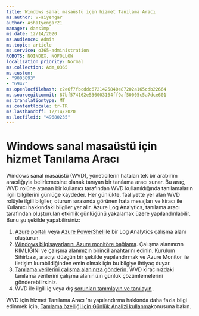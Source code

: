 ```yaml
---
title: Windows sanal masaüstü için hizmet Tanılama Aracı
ms.author: v-aiyengar
author: AshaIyengar21
manager: dansimp
ms.date: 12/14/2020
ms.audience: Admin
ms.topic: article
ms.service: o365-administration
ROBOTS: NOINDEX, NOFOLLOW
localization_priority: Normal
ms.collection: Adm_O365
ms.custom:
- "9003893"
- "6947"
ms.openlocfilehash: c2e6f7fbcddc6721425840e87202a165cdb22664
ms.sourcegitcommit: 87bf574162e536003164ff9af50005c5a7dce601
ms.translationtype: MT
ms.contentlocale: tr-TR
ms.lasthandoff: 12/14/2020
ms.locfileid: "49680235"
---
```

# <a name="service-diagnostics-tool-for-windows-virtual-desktop"></a>Windows sanal masaüstü için hizmet Tanılama Aracı

Windows sanal masaüstü (WVD), yöneticilerin hataları tek bir arabirim aracılığıyla belirlemesine olanak tanıyan bir tanılama aracı sunar. Bu araç, WVD rolüne atanan bir kullanıcı tarafından WVD kullanıldığında tanılamaların ilgili bilgilerini günlüğe kaydeder. Her günlükte, faaliyette yer alan WVD rolüyle ilgili bilgiler, oturum sırasında görünen hata mesajları ve kiracı ile Kullanıcı hakkındaki bilgiler yer alır. Azure Log Analytics, tanılama aracı tarafından oluşturulan etkinlik günlüğünü yakalamak üzere yapılandırılabilir. Bunu şu şekilde yapabilirsiniz:

1. [Azure portalı](https://go.microsoft.com/fwlink/?linkid=2129500) veya [Azure PowerShell](https://go.microsoft.com/fwlink/?linkid=2129501)ile bir Log Analytics çalışma alanı oluşturun.
1. [Windows bilgisayarlarını Azure monitöre bağlama](https://go.microsoft.com/fwlink/?linkid=2129913). Çalışma alanınızın KIMLIĞINI ve çalışma alanınızın birincil anahtarını edinin. Kurulum Sihirbazı, aracıyı düzgün bir şekilde yapılandırmak ve Azure Monitor ile iletişim kurabildiğinden emin olmak için bu bilgiye ihtiyaç duyar.
1. [Tanılama verilerini çalışma alanınıza gönderin](https://go.microsoft.com/fwlink/?linkid=2128284). WVD kiracınızdaki tanılama verilerini çalışma alanınızın günlük çözümlemelerini gönderebilirsiniz.
1. WVD ile ilgili iç veya dış [sorunları tanımlayın ve tanılayın](https://go.microsoft.com/fwlink/?linkid=2128338) .

WVD için hizmet Tanılama Aracı 'nı yapılandırma hakkında daha fazla bilgi edinmek için, [Tanılama özelliği Için Günlük Analizi kullanma](https://go.microsoft.com/fwlink/?linkid=2128084)konusuna bakın.
